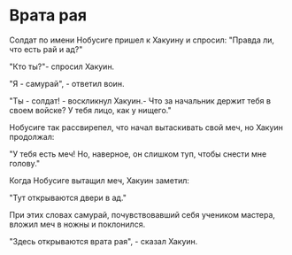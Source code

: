 # Врата рая

Солдат по имени Нобусиге пришел к Хакуину и спросил: "Правда ли, что есть рай и ад?"

"Кто ты?"- спросил Хакуин.

"Я - самурай", - ответил воин.

"Ты - солдат! - воскликнул Хакуин.- Что за начальник держит тебя в своем войске? У тебя лицо, как у нищего."

Нобусиге так рассвирепел, что начал вытаскивать свой меч, но Хакуин продолжал:

"У тебя есть меч! Но, наверное, он слишком туп, чтобы снести мне голову."

Когда Нобусиге вытащил меч, Хакуин заметил:

"Тут открываются двери в ад."

При этих словах самурай, почувствовавший себя учеником мастера, вложил меч в ножны и поклонился.

"Здесь открываются врата рая", - сказал Хакуин.
